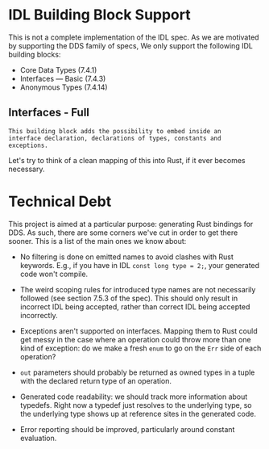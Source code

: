 # IDL Building Block Support

This is not a complete implementation of the IDL spec. As we are
motivated by supporting the DDS family of specs, We only support the
following IDL building blocks:

- Core Data Types (7.4.1)
- Interfaces — Basic (7.4.3)
- Anonymous Types (7.4.14)

## Interfaces - Full

    This building block adds the possibility to embed inside an
    interface declaration, declarations of types, constants and exceptions.

Let's try to think of a clean mapping of this into Rust, if it ever
becomes necessary.

# Technical Debt

This project is aimed at a particular purpose: generating Rust
bindings for DDS. As such, there are some corners we've cut in order
to get there sooner. This is a list of the main ones we know about:

- No filtering is done on emitted names to avoid clashes with Rust
  keywords. E.g., if you have in IDL `const long type = 2;`, your
  generated code won't compile.

- The weird scoping rules for introduced type names are not
  necessarily followed (see section 7.5.3 of the spec). This should
  only result in incorrect IDL being accepted, rather than correct IDL
  being accepted incorrectly.

- Exceptions aren't supported on interfaces. Mapping them to Rust
  could get messy in the case where an operation could throw more than
  one kind of exception: do we make a fresh `enum` to go on the `Err`
  side of each operation?

- `out` parameters should probably be returned as owned types in a
  tuple with the declared return type of an operation.

- Generated code readability: we should track more information about
  typedefs. Right now a typedef just resolves to the underlying type,
  so the underlying type shows up at reference sites in the generated
  code.

- Error reporting should be improved, particularly around constant
  evaluation.
